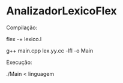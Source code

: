 # AnalizadorLexicoFlex

Compilação:

flex -+ lexico.l

g++ main.cpp lex.yy.cc -lfl -o Main

Execução:

./Main < linguagem
